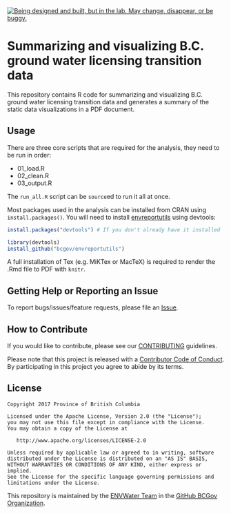 <div id="devex-badge">
<a rel="Exploration" href="https://github.com/BCDevExchange/docs/blob/master/discussion/projectstates.md"><img alt="Being designed and built, but in the lab. May change, disappear, or be buggy." style="border-width:0" src="https://assets.bcdevexchange.org/images/badges/exploration.svg" title="Being designed and built, but in the lab. May change, disappear, or be buggy." /></a>
</div>

# Summarizing and visualizing B.C. ground water licensing transition data 

This repository contains R code for summarizing and visualizing B.C. ground water licensing transition data and generates a summary of the static data visualizations in a PDF document.

## Usage

There are three core scripts that are required for the analysis, they need to be run in order:

- 01_load.R
- 02_clean.R
- 03_output.R

The `run_all.R` script can be `source`ed to run it all at once.

Most packages used in the analysis can be installed from CRAN using `install.packages()`. You will need to install  [envreportutils](https://github.com/bcgov/envreportutils) using devtools:

```r
install.packages("devtools") # If you don't already have it installed

library(devtools)
install_github("bcgov/envreportutils")
```
 
A full installation of Tex (e.g. MiKTex or MacTeX) is required to render the .Rmd file to PDF with `knitr`. 

## Getting Help or Reporting an Issue

To report bugs/issues/feature requests, please file an [Issue](https://github.com/bcgov-c/gw-license-transition-summary/issues).

## How to Contribute

If you would like to contribute, please see our [CONTRIBUTING](CONTRIBUTING.md) guidelines.

Please note that this project is released with a [Contributor Code of Conduct](CODE_OF_CONDUCT.md). By participating in this project you agree to abide by its terms.


## License

    Copyright 2017 Province of British Columbia

    Licensed under the Apache License, Version 2.0 (the "License");
    you may not use this file except in compliance with the License.
    You may obtain a copy of the License at 

       http://www.apache.org/licenses/LICENSE-2.0

    Unless required by applicable law or agreed to in writing, software
    distributed under the License is distributed on an "AS IS" BASIS,
    WITHOUT WARRANTIES OR CONDITIONS OF ANY KIND, either express or implied.
    See the License for the specific language governing permissions and
    limitations under the License.
    
This repository is maintained by the [ENVWater Team](https://github.com/orgs/bcgov/teams/envwater/members) in the [GitHub BCGov Organization](https://github.com/bcgov). 
